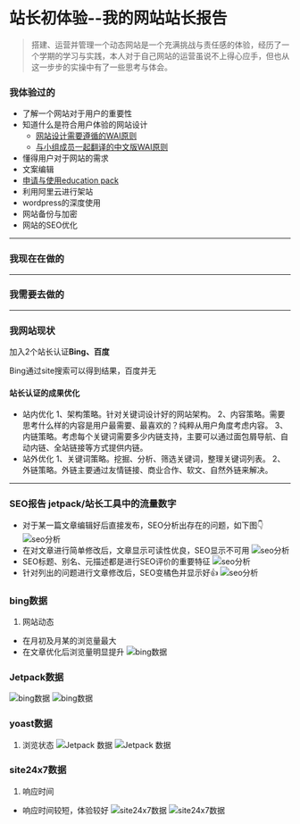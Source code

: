# 站长初体验--我的网站站长报告
> 搭建、运营并管理一个动态网站是一个充满挑战与责任感的体验，经历了一个学期的学习与实践，本人对于自己网站的运营虽说不上得心应手，但也从这一步步的实操中有了一些思考与体会。

### 我体验过的
- 了解一个网站对于用户的重要性
- 知道什么是符合用户体验的网站设计
    - [网站设计需要遵循的WAI原则](https://www.w3.org/WAI/tips/writing/)
    - [与小组成员一起翻译的中文版WAI原则](https://www.w3.org/WAI/tips/writing/)
- 懂得用户对于网站的需求
- 文案编辑
- [申请与使用education pack](https://www.jianshu.com/p/1ccb335e9f69)
- 利用阿里云进行架站
- wordpress的深度使用
- 网站备份与加密
- 网站的SEO优化 
---
### 我现在在做的

---
### 我需要去做的

---
### 我网站现状
加入2个站长认证**Bing、百度**

Bing通过site搜索可以得到结果，百度并无

#### 站长认证的成果优化
- 站内优化
1、架构策略。针对关键词设计好的网站架构。
2、内容策略。需要思考什么样的内容是用户最需要、最喜欢的？纯粹从用户角度考虑内容。
3、内链策略。考虑每个关键词需要多少内链支持，主要可以通过面包屑导航、自动内链、全站链接等方式提供内链。
- 站外优化
1、关键词策略。挖掘、分析、筛选关键词，整理关键词列表。
2、外链策略。外链主要通过友情链接、商业合作、软文、自然外链来解决。

---
### SEO报告 jetpack/站长工具中的流量数字
- 对于某一篇文章编辑好后直接发布，SEO分析出存在的问题，如下图👇
![seo分析](https://github.com/Luojiachunaaa/Web-operation-and-management/blob/master/images/seo01.png)
- 在对文章进行简单修改后，文章显示可读性优良，SEO显示不可用
![seo分析](https://github.com/Luojiachunaaa/Web-operation-and-management/blob/master/images/seo01.png)
- SEO标题、别名、元描述都是进行SEO评价的重要特征
![seo分析](https://github.com/Luojiachunaaa/Web-operation-and-management/blob/master/images/seo03.png)
- 针对列出的问题进行文章修改后，SEO变橘色并显示好👍
![seo分析](https://github.com/Luojiachunaaa/Web-operation-and-management/blob/master/images/seo04.png)
### bing数据
1. 网站动态
- 在月初及月某的浏览量最大
- 在文章优化后浏览量明显提升
![bing数据](https://github.com/Luojiachunaaa/Web-operation-and-management/blob/master/images/bing03.png)

### Jetpack数据
![bing数据](https://github.com/Luojiachunaaa/Web-operation-and-management/blob/master/images/bing01.png)
![bing数据](https://github.com/Luojiachunaaa/Web-operation-and-management/blob/master/images/bing02.png)

### yoast数据
1. 浏览状态
![Jetpack 数据](https://github.com/Luojiachunaaa/Web-operation-and-management/blob/master/images/jetpack01.png)
![Jetpack 数据](https://github.com/Luojiachunaaa/Web-operation-and-management/blob/master/images/jetpack02.png)

### site24x7数据
1. 响应时间
- 响应时间较短，体验较好
![site24x7数据](https://github.com/Luojiachunaaa/Web-operation-and-management/blob/master/images/site01.png)
![site24x7数据](https://github.com/Luojiachunaaa/Web-operation-and-management/blob/master/images/site02.png)
